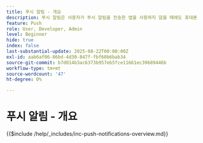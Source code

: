 ```yaml
---
title: 푸시 알림 - 개요
description: 푸시 알림은 사용자가 푸시 알림을 전송한 앱을 사용하지 않을 때에도 휴대폰, 태블릿 또는 컴퓨터에 표시되는 짧은 메시지입니다. 앱에서 "어깨를 톡톡 두드리기"하여 관심을 끌기 위한 방법입니다.
feature: Push
role: User, Developer, Admin
level: Beginner
hide: true
index: false
last-substantial-update: 2025-08-22T00:00:00Z
exl-id: aab6af06-86bd-4d30-847f-fbf60b6bab34
source-git-commit: b7d014b3ac6373b957eb5fce11661ec39689446b
workflow-type: tm+mt
source-wordcount: '47'
ht-degree: 0%

---
```


# 푸시 알림 - 개요

{{$include /help/_includes/inc-push-notifications-overview.md}}
